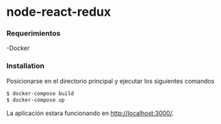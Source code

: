 # node-react-redux

### Requerimientos
-Docker
### Installation
Posicionarse en el directorio principal y ejecutar los siguientes comandos

```sh
$ docker-compose build
$ docker-compose up
```

La aplicación estara funcionando en [http://localhost:3000/](http://localhost:3000/).

